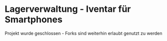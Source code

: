 # Lagerverwaltung - Iventar für Smartphones

Projekt wurde geschlossen - Forks sind weiterhin erlaubt genutzt zu werden
